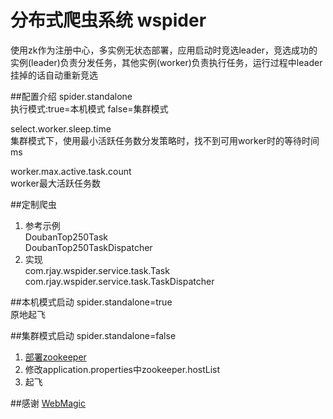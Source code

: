 # 分布式爬虫系统 wspider
使用zk作为注册中心，多实例无状态部署，应用启动时竞选leader，竞选成功的实例(leader)负责分发任务，其他实例(worker)负责执行任务，运行过程中leader挂掉的话自动重新竞选

##配置介绍
spider.standalone  
执行模式:true=本机模式 false=集群模式

select.worker.sleep.time  
集群模式下，使用最小活跃任务数分发策略时，找不到可用worker时的等待时间ms

worker.max.active.task.count  
worker最大活跃任务数

##定制爬虫
1. 参考示例  
DoubanTop250Task  
DoubanTop250TaskDispatcher
2. 实现  
com.rjay.wspider.service.task.Task com.rjay.wspider.service.task.TaskDispatcher

##本机模式启动
spider.standalone=true  
原地起飞

##集群模式启动
spider.standalone=false
1. [部署zookeeper](https://zookeeper.apache.org/doc/current/zookeeperStarted.html)
2. 修改application.properties中zookeeper.hostList
3. 起飞

##感谢
[WebMagic](https://github.com/code4craft/webmagic)